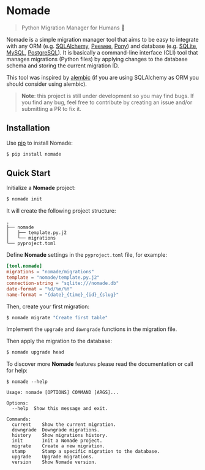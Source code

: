 # Nomade

> Python Migration Manager for Humans :camel:

Nomade is a simple migration manager tool that aims to be easy to integrate with any ORM (e.g. [SQLAlchemy](https://www.sqlalchemy.org/), [Peewee](http://docs.peewee-orm.com/en/latest/), [Pony](https://ponyorm.org/)) and database (e.g. [SQLite](https://www.sqlite.org/index.html), [MySQL](https://www.mysql.com/), [PostgreSQL](https://www.postgresql.org/)). It is basically a command-line interface (CLI) tool that manages migrations (Python files) by applying changes to the database schema and storing the current migration ID.

This tool was inspired by [alembic](https://alembic.sqlalchemy.org/en/latest/) (if you are using SQLAlchemy as ORM you should consider using alembic).

> **Note**: this project is still under development so you may find bugs. If you find any bug, feel free to contribute by creating an issue and/or submitting a PR to fix it.

## Installation

Use [pip](https://pip.pypa.io/en/stable/installing/) to install Nomade:

```bash
$ pip install nomade
```

## Quick Start

Initialize a **Nomade** project:

```bash
$ nomade init
```

It will create the following project structure:

```
.
├── nomade
│   ├── template.py.j2
│   └── migrations
└── pyproject.toml
```

Define **Nomade** settings in the `pyproject.toml` file, for example:

```toml
[tool.nomade]
migrations = "nomade/migrations"
template = "nomade/template.py.j2"
connection-string = "sqlite:///nomade.db"
date-format = "%d/%m/%Y"
name-format = "{date}_{time}_{id}_{slug}"
```

Then, create your first migration:

```bash
$ nomade migrate "Create first table"
```

Implement the `upgrade` and `downgrade` functions in the migration file.

Then apply the migration to the database:

```bash
$ nomade upgrade head
```

To discover more **Nomade** features please read the documentation or call for help:

```
$ nomade --help

Usage: nomade [OPTIONS] COMMAND [ARGS]...

Options:
  --help  Show this message and exit.

Commands:
  current    Show the current migration.
  downgrade  Downgrade migrations.
  history    Show migrations history.
  init       Init a Nomade project.
  migrate    Create a new migration.
  stamp      Stamp a specific migration to the database.
  upgrade    Upgrade migrations.
  version    Show Nomade version.
```

